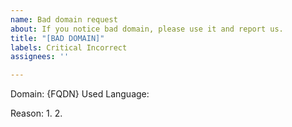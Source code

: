 ```yaml
---
name: Bad domain request
about: If you notice bad domain, please use it and report us.
title: "[BAD DOMAIN]"
labels: Critical Incorrect
assignees: ''

---
```


Domain: {FQDN}
Used Language: 

Reason:
1. 
2.
